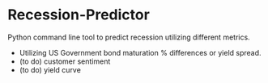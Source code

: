 # Recession-Predictor
Python command line tool to predict recession utilizing different metrics.

- Utilizing US Government bond maturation % differences or yield spread.
- (to do) customer sentiment
- (to do) yield curve
